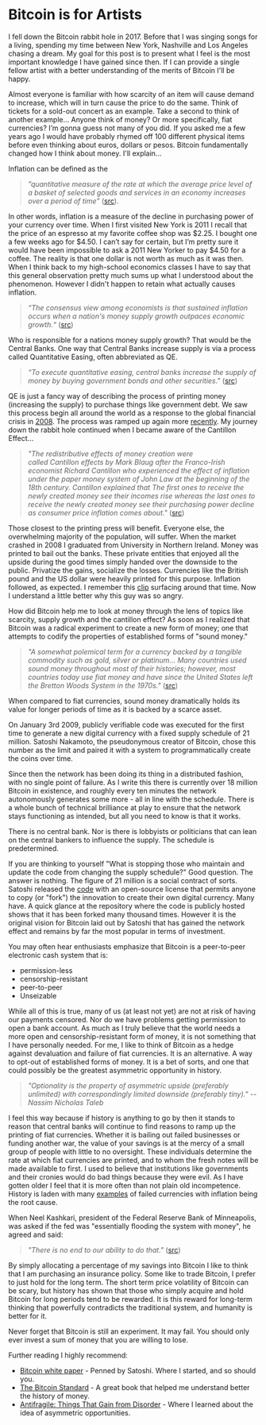 # Bitcoin is for Artists

I fell down the Bitcoin rabbit hole in 2017. Before that I was singing songs for a living, spending my time between New York, Nashville and Los Angeles chasing a dream. My goal for this post is to present what I feel is the most important knowledge I have gained since then. If I can provide a single fellow artist with a better understanding of the merits of Bitcoin I'll be happy.

<!-- ## Scarcity -->

Almost everyone is familiar with how scarcity of an item will cause demand to increase, which will in turn cause the price to do the same. Think of tickets for a sold-out concert as an example. Take a second to think of another example... Anyone think of money? Or more specifically, fiat currencies? I’m gonna guess not many of you did. If you asked me a few years ago I would have probably rhymed off 100 different physical items before even thinking about euros, dollars or pesos. Bitcoin fundamentally changed how I think about money. I'll explain...

<!-- ## Inflation -->

Inflation can be defined as the

> _”quantitative measure of the rate at which the average price level of a basket of selected goods and services in an economy increases over a period of time”_ ([src](https://www.investopedia.com/terms/i/inflation.asp)).

In other words, inflation is a measure of the decline in purchasing power of your currency over time. When I first visited New York is 2011 I recall that the price of an espresso at my favorite coffee shop was $2.25. I bought one a few weeks ago for $4.50. I can’t say for certain, but I’m pretty sure it would have been impossible to ask a 2011 New Yorker to pay \$4.50 for a coffee. The reality is that one dollar is not worth as much as it was then. When I think back to my high-school economics classes I have to say that this general observation pretty much sums up what I understood about the phenomenon. However I didn't happen to retain what actually causes inflation.

> _“The consensus view among economists is that sustained inflation occurs when a nation's money supply growth outpaces economic growth.“_ ([src](https://www.investopedia.com/terms/i/inflation.asp))

<!-- ## Supply -->

Who is responsible for a nations money supply growth? That would be the Central Banks. One way that Central Banks increase supply is via a process called Quantitative Easing, often abbreviated as QE.

> _“To execute quantitative easing, central banks increase the supply of money by buying government bonds and other securities."_ ([src](https://www.investopedia.com/terms/q/quantitative-easing.asp))

QE is just a fancy way of describing the process of printing money (increasing the supply) to purchase things like government debt. We saw this process begin all around the world as a response to the global financial crisis in [2008](https://www.cnbc.com/2017/11/24/the-fed-launched-qe-nine-years-ago--these-four-charts-show-its-impact.html). The process was ramped up again more [recently](https://www.cnbc.com/2020/03/15/federal-reserve-cuts-rates-to-zero-and-launches-massive-700-billion-quantitative-easing-program.html). My journey down the rabbit hole continued when I became aware of the Cantillon Effect...

<!-- ## Cantillon Effect -->

> _"The redistributive effects of money creation were called Cantillon effects by Mark Blaug after the Franco-Irish economist Richard Cantillon who experienced the effect of inflation under the paper money system of John Law at the beginning of the 18th century. Cantillon explained that The first ones to receive the newly created money see their incomes rise whereas the last ones to receive the newly created money see their purchasing power decline as consumer price inflation comes about."_ ([src](https://mises.org/library/how-central-banking-increased-inequality))

Those closest to the printing press will benefit. Everyone else, the overwhelming majority of the population, will suffer. When the market crashed in 2008 I graduated from University in Northern Ireland. Money was printed to bail out the banks. These private entities that enjoyed all the upside during the good times simply handed over the downside to the public. Privatize the gains, socialize the losses. Currencies like the British pound and the US dollar were heavily printed for this purpose. Inflation followed, as expected. I remember this [clip](https://twitter.com/Ben__Rickert/status/1247018945556570114?s=20) surfacing around that time. Now I understand a little better why this guy was so angry.

<!-- ## 21 million -->

How did Bitcoin help me to look at money through the lens of topics like scarcity, supply growth and the cantillon effect? As soon as I realized that Bitcoin was a radical experiment to create a new form of money; one that attempts to codify the properties of established forms of "sound money."

> _"A somewhat polemical term for a currency backed by a tangible commodity such as gold, silver or platinum... Many countries used sound money throughout most of their histories; however, most countries today use fiat money and have since the United States left the Bretton Woods System in the 1970s."_
> ([src](https://financial-dictionary.thefreedictionary.com/Sound+Money))

When compared to fiat currencies, sound money dramatically holds its value for longer periods of time as it is backed by a scarce asset.

On January 3rd 2009, publicly verifiable code was executed for the first time to generate a new digital currency with a fixed supply schedule of 21 million. Satoshi Nakamoto, the pseudonymous creator of Bitcoin, chose this number as the limit and paired it with a system to programmatically create the coins over time.

Since then the network has been doing its thing in a distributed fashion, with no single point of failure. As I write this there is currently over 18 million Bitcoin in existence, and roughly every ten minutes the network autonomously generates some more - all in line with the schedule. There is a whole bunch of technical brilliance at play to ensure that the network stays functioning as intended, but all you need to know is that it works.

There is no central bank. Nor is there is lobbyists or politicians that can lean on the central bankers to influence the supply. The schedule is predetermined.

If you are thinking to yourself "What is stopping those who maintain and update the code from changing the supply schedule?" Good question. The answer is nothing. The figure of 21 million is a social contract of sorts. Satoshi released the [code](https://github.com/bitcoin/bitcoin) with an open-source license that permits anyone to copy (or "fork") the innovation to create their own digital currency. Many have. A quick glance at the repository where the code is publicly hosted shows that it has been forked many thousand times. However it is the original vision for Bitcoin laid out by Satoshi that has gained the network effect and remains by far the most popular in terms of investment.

You may often hear enthusiasts emphasize that Bitcoin is a peer-to-peer electronic cash system that is:

- permission-less
- censorship-resistant
- peer-to-peer
- Unseizable

<!-- ## A Hedge -->

While all of this is true, many of us (at least not yet) are not at risk of having our payments censored. Nor do we have problems getting permission to open a bank account. As much as I truly believe that the world needs a more open and censorship-resistant form of money, it is not something that I have personally needed. For me, I like to think of Bitcoin as a hedge against devaluation and failure of fiat currencies. It is an alternative. A way to opt-out of established forms of money. It is a bet of sorts, and one that could possibly be the greatest asymmetric opportunity in history.

> _"Optionality is the property of asymmetric upside (preferably unlimited) with correspondingly limited downside (preferably tiny)."_
> -- <cite>Nassim Nicholas Taleb</cite>

I feel this way because if history is anything to go by then it stands to reason that central banks will continue to find reasons to ramp up the printing of fiat currencies. Whether it is bailing out failed businesses or funding another war, the value of your savings is at the mercy of a small group of people with little to no oversight. These individuals determine the rate at which fiat currencies are printed, and to whom the fresh notes will be made available to first. I used to believe that institutions like governments and their cronies would do bad things because they were evil. As I have gotten older I feel that it is more often than not plain old incompetence. History is laden with many [examples](https://listverse.com/2012/12/26/10-fascinating-economic-collapses-through-history/) of failed currencies with inflation being the root cause.

When Neel Kashkari, president of the Federal Reserve Bank of Minneapolis, was asked if the fed was "essentially flooding the system with money", he agreed and said:

> _"There is no end to our ability to do that."_
> ([src](https://www.youtube.com/watch?v=DUrlNHTxuJM))

By simply allocating a percentage of my savings into Bitcoin I like to think that I am purchasing an insurance policy. Some like to trade Bitcoin, I prefer to just hold for the long term. The short term price volatility of Bitcoin can be scary, but history has shown that those who simply acquire and hold Bitcoin for long periods tend to be rewarded. It is this reward for long-term thinking that powerfully contradicts the traditional system, and humanity is better for it.

Never forget that Bitcoin is still an experiment. It may fail. You should only ever invest a sum of money that you are willing to lose.

Further reading I highly recommend:

- [Bitcoin white paper](https://bitcoin.org/bitcoin.pdf) - Penned by Satoshi. Where I started, and so should you.
- [The Bitcoin Standard](https://www.amazon.com/Bitcoin-Standard-Decentralized-Alternative-Central/dp/1119473861) - A great book that helped me understand better the history of money.
- [Antifragile: Things That Gain from Disorder](https://www.amazon.com/Antifragile-Things-That-Disorder-Incerto/dp/0812979680/ref=tmm_pap_swatch_0?_encoding=UTF8&qid=1590511162&sr=1-1) - Where I learned about the idea of asymmetric opportunities.
